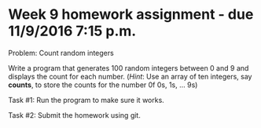 # Week 9 homework assignment - due 11/9/2016 7:15 p.m.

Problem: Count random integers

Write a program that generates 100 random integers between 0 and 9 and displays the count for each number.
(*Hint*: Use an array of ten integers, say **counts**, to store the counts for the number 0f 0s, 1s, ... 9s)

Task #1: Run the program to make sure it works.

Task #2: Submit the homework using git.
